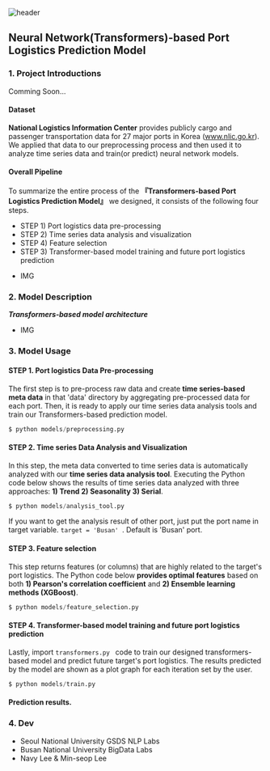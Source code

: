 ![header](https://capsule-render.vercel.app/api?type=waving&color=gradient&height=300&section=header&text=%20ROK%20Port%20Logistics%20Forecast&fontColor=317589&fontSize=60)


## Neural Network(Transformers)-based Port Logistics Prediction Model 

### 1. Project Introductions

Comming Soon...

#### Dataset
**National Logistics Information Center** provides publicly cargo and passenger transportation data for 27 major ports in Korea (www.nlic.go.kr). We applied that data to our preprocessing process and then used it to analyze time series data and train(or predict) neural network models. 

#### Overall Pipeline
To summarize the entire process of the **『Transformers-based Port Logistics Prediction Model』** we designed, it consists of the following four steps.
  - STEP 1) Port logistics data pre-processing
  - STEP 2) Time series data analysis and visualization
  - STEP 4) Feature selection
  - STEP 3) Transformer-based model training and future port logistics prediction

+ IMG

### 2. Model Description

***Transformers-based model architecture***

+ IMG

### 3. Model Usage

#### STEP 1. Port logistics Data Pre-processing
The first step is to pre-process raw data and create **time series-based meta data** in that 'data' directory by aggregating pre-processed data for each port. Then, it is ready to apply our time series data analysis tools and train our Transformers-based prediction model.

```python
$ python models/preprocessing.py
```

#### STEP 2. Time series Data Analysis and Visualization
In this step, the meta data converted to time series data is automatically analyzed with our **time series data analysis tool**. Executing the Python code below shows the results of time series data analyzed with three approaches: **1) Trend 2) Seasonality 3) Serial**.

 ```python
$ python models/analysis_tool.py
```

If you want to get the analysis result of other port, just put the port name in target variable. ```target = 'Busan' ```. Default is 'Busan' port.

#### STEP 3. Feature selection
This step returns features (or columns) that are highly related to the target's port logistics. The Python code below **provides optimal features** based on both **1) Pearson's correlation coefficient** and **2) Ensemble learning methods (XGBoost)**.

 ```python
$ python models/feature_selection.py
```

#### STEP 4. Transformer-based model training and future port logistics prediction
Lastly, import ```transformers.py ``` code to train our designed transformers-based model and predict future target's port logistics. The results predicted by the model are shown as a plot graph for each iteration set by the user.

 ```python
$ python models/train.py
```

#### Prediction results.


### 4. Dev
  - Seoul National University GSDS NLP Labs
  - Busan National University BigData Labs
  - Navy Lee & Min-seop Lee
